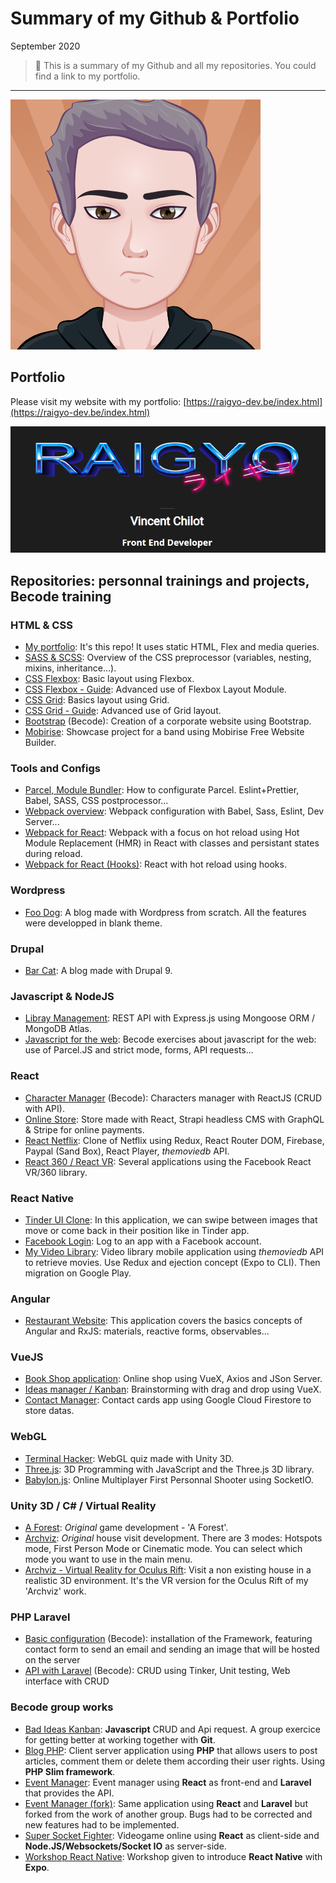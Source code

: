 # Summary of my Github & Portfolio



September 2020

> 🔨  This is a summary of my Github and all my repositories. You could find a link to my portfolio.

* * *


![Avatar Github](_readme-img/avatar.png)

## Portfolio

Please visit my website with my portfolio: [https://raigyo-dev.be/index.html](https://raigyo-dev.be/index.html)

<a href="https://raigyo-dev.be/index.html" target="_blank">![My portfolio online](_readme-img/portfolio.png)</a>

## Repositories: personnal trainings and projects, Becode training

### HTML & CSS

- [My portfolio](https://github.com/Raigyo/summary-portfolio): It's this repo! It uses static HTML, Flex and media queries.
- [SASS & SCSS](https://github.com/Raigyo/sass-scss): Overview of the CSS preprocessor (variables, nesting, mixins, inheritance...).
- [CSS Flexbox](https://github.com/Raigyo/css-flexbox): Basic layout using Flexbox.
- [CSS Flexbox - Guide](https://github.com/Raigyo/css-flexbox-guide): Advanced use of Flexbox Layout Module.
- [CSS Grid](https://github.com/Raigyo/css-grid): Basics layout using Grid.
- [CSS Grid - Guide](https://github.com/Raigyo/css-grid-guide): Advanced use of Grid layout.
- [Bootstrap](https://github.com/Raigyo/bootstrap-corporate) (Becode): Creation of a corporate website using Bootstrap.
- [Mobirise](https://github.com/Raigyo/mobirise-band): Showcase project for a band using Mobirise Free Website Builder.

### Tools and Configs

- [Parcel, Module Bundler](https://github.com/Raigyo/parcel-bundler): How to configurate Parcel. Eslint+Prettier, Babel, SASS, CSS postprocessor...
- [Webpack overview](https://github.com/Raigyo/webpack-overview): Webpack configuration with Babel, Sass, Eslint, Dev Server...
- [Webpack for React](https://github.com/Raigyo/webpack-react-hot-reload): Webpack with a focus on hot reload using Hot Module Replacement (HMR) in React with classes and persistant states during reload.
- [Webpack for React (Hooks)](https://github.com/Raigyo/webpack-react-hot-reload-hooks): React with hot reload using hooks.

### Wordpress

- [Foo Dog](https://github.com/Raigyo/wordpress-foo-dog): A blog made with Wordpress from scratch. All the features were developped in blank theme.

### Drupal

- [Bar Cat](https://github.com/Raigyo/drupal-bar-cat): A blog made with Drupal 9.

### Javascript & NodeJS

- [Libray Management](https://github.com/Raigyo/express-locallibrary): REST API with Express.js using Mongoose ORM / MongoDB Atlas.
- [Javascript for the web](https://github.com/Raigyo/becode-js-for-the-web): Becode exercises about javascript for the web: use of Parcel.JS and strict mode, forms, API requests...

### React

- [Character Manager](https://github.com/Raigyo/react-character-manager) (Becode): Characters manager with ReactJS (CRUD with API).
- [Online Store](https://github.com/Raigyo/react-online-store): Store made with React, Strapi headless CMS with GraphQL & Stripe for online payments.
- [React Netflix](https://github.com/Raigyo/react-netflix-clone): Clone of Netflix using Redux, React Router DOM, Firebase, Paypal (Sand Box), React Player, *themoviedb* API.
- [React 360 / React VR](https://github.com/Raigyo/react-vr-apps): Several applications using the Facebook React VR/360 library.

### React Native

- [Tinder UI Clone](https://github.com/Raigyo/react-native-swipe): In this application, we can swipe between images that move or come back in their position like in Tinder app.
- [Facebook Login](https://github.com/Raigyo/react-native-fb-login): Log to an app with a Facebook account.
- [My Video Library](https://github.com/Raigyo/video-library): Video library mobile application using *themoviedb* API to retrieve movies. Use Redux and ejection concept (Expo to CLI). Then migration on Google Play.

### Angular

- [Restaurant Website](https://github.com/Raigyo/angular-restaurangular): This application covers the basics concepts of Angular and RxJS: materials, reactive forms, observables...

### VueJS

- [Book Shop application](https://github.com/Raigyo/vuex-shop): Online shop using VueX, Axios and JSon Server.
- [Ideas manager / Kanban](https://github.com/Raigyo/vuex-ideas): Brainstorming with drag and drop using VueX.
- [Contact Manager](https://github.com/Raigyo/vue-contact-manager): Contact cards app using Google Cloud Firestore to store datas.

### WebGL

- [Terminal Hacker](https://github.com/Raigyo/unity-terminal-hacker): WebGL quiz made with Unity 3D.
- [Three.js](https://github.com/Raigyo/three-js): 3D Programming with JavaScript and the Three.js 3D library.
- [Babylon.js](https://github.com/Raigyo/fps-babylon-js): Online Multiplayer First Personnal Shooter using SocketIO.

### Unity 3D / C# / Virtual Reality

- [A Forest](https://github.com/Raigyo/unity-3d-game-forest): *Original* game development - 'A Forest'.
- [Archviz](https://github.com/Raigyo/unity-3d-archviz): *Original* house visit development. There are 3 modes: Hotspots mode, First Person Mode or Cinematic mode. You can select which mode you want to use in the main menu.
- [Archviz - Virtual Reality for Oculus Rift](https://github.com/Raigyo/unity-3d-archviz-vr-oculus): Visit a non existing house in a realistic 3D environment. It's the VR version for the Oculus Rift of my 'Archviz' work.

### PHP Laravel

- [Basic configuration](https://github.com/Raigyo/laravel-basics) (Becode): installation of the Framework, featuring contact form to send an email and sending an image that will be hosted on the server
- [API with Laravel](https://github.com/Raigyo/laravel-api) (Becode): CRUD using Tinker, Unit testing, Web interface with CRUD

### Becode group works

- [Bad Ideas Kanban](https://github.com/Raigyo/jepsen-js-web-majopovi): **Javascript** CRUD and Api request. A group exercice for getting better at working together with **Git**.
- [Blog PHP](https://github.com/Raigyo/blog-php): Client server application using **PHP** that allows users to post articles, comment them or delete them according their user rights. Using **PHP Slim framework**.
- [Event Manager](https://github.com/Raigyo/group-project-react-laravel): Event manager using **React** as front-end and **Laravel** that provides the API.
- [Event Manager (fork)](https://github.com/Raigyo/group-project-react-laravel-fork): Same application using **React** and **Laravel** but forked from the work of another group. Bugs had to be corrected and new features had to be implemented.
- [Super Socket Fighter](https://github.com/Raigyo/SuperSocketFighter): Videogame online using **React** as client-side and **Node.JS/Websockets/Socket IO** as server-side.
- [Workshop React Native](https://github.com/Raigyo/workshop-react-native): Workshop given to introduce **React Native** with **Expo**.
